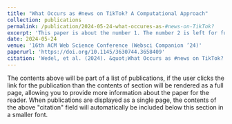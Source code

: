 ```yaml
---
title: "What Occurs as #news on TikTok? A Computational Approach"
collection: publications
permalink: /publication/2024-05-24-what-occures-as-#news-on-TikTok?
excerpt: 'This paper is about the number 1. The number 2 is left for future work.'
date: 2024-05-24
venue: '16th ACM Web Science Conference (Websci Companion ’24)'
paperurl: 'https://doi.org/10.1145/3630744.3658409'
citation: 'Wedel, et al. (2024). &quot;What Occurs as #news on TikTok? A Computational Approach.&quot; <i>16th ACM Web Science Conference (Websci Companion ’24)</i>. 1(1).'
---
```


The contents above will be part of a list of publications, if the user clicks the link for the publication than the contents of section will be rendered as a full page, allowing you to provide more information about the paper for the reader. When publications are displayed as a single page, the contents of the above "citation" field will automatically be included below this section in a smaller font.
